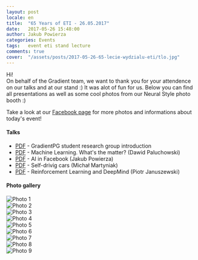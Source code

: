 ```yaml
---
layout: post
locale: en
title:  "65 Years of ETI - 26.05.2017"
date:   2017-05-26 15:48:00
author: Jakub Powierza
categories: Events
tags:	event eti stand lecture
comments: true
cover:  "/assets/posts/2017-05-26-65-lecie-wydzialu-eti/tlo.jpg"
---
```


Hi!  
On behalf of the Gradient team, we want to thank you for your attendence on our talks and at our stand :) It was alot of fun for us. Below you can find all presentations as well as some cool photos from our Neural Style photo booth :)

Take a look at our [Facebook page](http://facebook.com/GradientPG/) for more photos and informations about today's event!

#### Talks
- [<i class="fa fa-file-pdf-o" aria-hidden="true"></i> PDF](/pliki/pdf/2017-05-26-65-lecie-wydzialu-eti/Przedstawienie_Kola_Naukowego.pdf) - GradientPG student research group introduction
- [<i class="fa fa-file-pdf-o" aria-hidden="true"></i> PDF](/pliki/pdf/2017-05-26-65-lecie-wydzialu-eti/Uczenie_Maszynowe.pdf) - Machine Learning. What's the matter? (Dawid Paluchowski)
- [<i class="fa fa-file-pdf-o" aria-hidden="true"></i> PDF](/pliki/pdf/2017-05-26-65-lecie-wydzialu-eti/Facebook.pdf) - AI in Facebook (Jakub Powierza)
- [<i class="fa fa-file-pdf-o" aria-hidden="true"></i> PDF](/pliki/pdf/2017-05-26-65-lecie-wydzialu-eti/Autonomiczne_Pojazdy.pdf) - Self-drivig cars (Michał Martyniak)
- [<i class="fa fa-file-pdf-o" aria-hidden="true"></i> PDF](/pliki/pdf/2017-05-26-65-lecie-wydzialu-eti/Reinforcement_Learning_DeepMind.pdf) -  Reinforcement Learning and DeepMind (Piotr Januszewski)

#### Photo gallery
![Photo 1](/pliki/jpg/2017-05-26-65-lecie-wydzialu-eti/Image1.jpg)  
![Photo 2](/pliki/jpg/2017-05-26-65-lecie-wydzialu-eti/Image2.jpg)  
![Photo 3](/pliki/jpg/2017-05-26-65-lecie-wydzialu-eti/Image3.jpg)  
![Photo 4](/pliki/jpg/2017-05-26-65-lecie-wydzialu-eti/Image4.jpg)  
![Photo 5](/pliki/jpg/2017-05-26-65-lecie-wydzialu-eti/Image5.jpg)  
![Photo 6](/pliki/jpg/2017-05-26-65-lecie-wydzialu-eti/Image6.jpg)  
![Photo 7](/pliki/jpg/2017-05-26-65-lecie-wydzialu-eti/Image7.jpg)  
![Photo 8](/pliki/jpg/2017-05-26-65-lecie-wydzialu-eti/Image8.jpg)  
![Photo 9](/pliki/jpg/2017-05-26-65-lecie-wydzialu-eti/Image9.jpg)  
